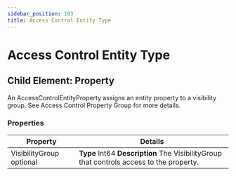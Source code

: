 ```yaml
---
sidebar_position: 103
title: Access Control Entity Type
---
```


# Access Control Entity Type

## Child Element: Property

An AccessControlEntityProperty assigns an entity property to a visibility group.
See Access Control Property Group for more details.

### Properties

| Property | Details |
| --- | --- |
| VisibilityGroup optional | **Type**  Int64  **Description** The VisibilityGroup that controls access to the property. |